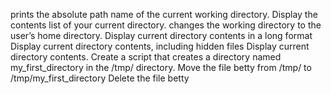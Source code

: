 prints the absolute path name of the current working directory.
Display the contents list of your current directory.
changes the working directory to the user’s home directory.
Display current directory contents in a long format
Display current directory contents, including hidden files
Display current directory contents.
Create a script that creates a directory named my_first_directory in the /tmp/ directory.
Move the file betty from /tmp/ to /tmp/my_first_directory
Delete the file betty